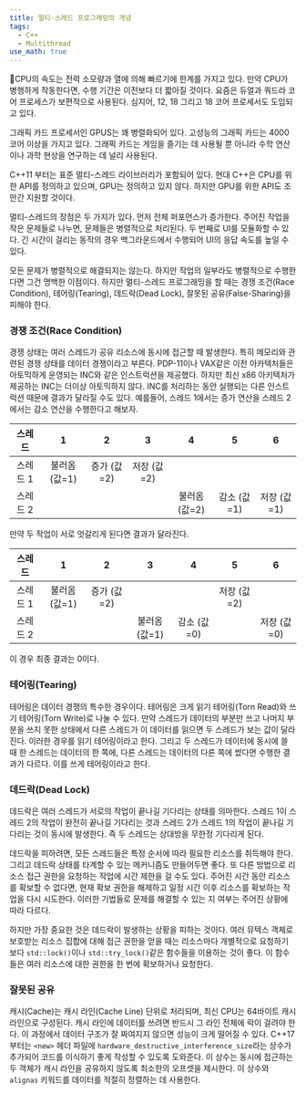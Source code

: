 ```yaml
---
title: 멀티-스레드 프로그래밍의 개념
tags:
  - C++
  - Multithread
use_math: true
---
```


CPU의 속도는 전력 소모량과 열에 의해 빠르기에 한계를 가지고 있다.
만약 CPU가 병행하게 작동한다면, 수행 기간은 이전보다 더 짧아질 것이다.
요즘은 듀얼과 쿼드라 코어 프로세스가 보편적으로 사용된다.
심지어, 12, 18 그리고 18 코어 프로세서도 도입되고 있다.

그래픽 카드 프로세서인 GPUS는 꽤 병렬화되어 있다.
고성능의 그래픽 카드는 4000 코어 이상을 가지고 있다.
그래픽 카드는 게임을 즐기는 데 사용될 뿐 아니라 수학 연산이나 과학 현상을 연구하는 데 널리 사용된다.

C++11 부터는 표준 멀티-스레드 라이브러리가 포함되어 있다.
현대 C++은 CPU를 위한 API를 정의하고 있으며, GPU는 정의하고 있지 않다.
하지만 GPU를 위한 API도 조만간 지원할 것이다.

멀티-스레드의 장점은 두 가지가 있다.
먼저 전체 퍼포먼스가 증가한다.
주어진 작업을 작은 문제들로 나누면, 문제들은 병렬적으로 처리된다.
두 번째로 UI를 모듈화할 수 있다.
긴 시간이 걸리는 동작의 경우 백그라운드에서 수행되어 UI의 응답 속도를 높일 수 있다.

모든 문제가 병렬적으로 해결되지는 않는다.
하지만 작업의 일부라도 병렬적으로 수행한다면 그건 명백한 이점이다.
하지만 멀티-스레드 프로그래밍을 할 때는 경쟁 조건(Race Condition), 테어링(Tearing), 데드락(Dead Lock), 잘못된 공유(False-Sharing)을 피해야 한다.

### 경쟁 조건(Race Condition)

경쟁 상태는 여러 스레드가 공유 리소스에 동시에 접근할 때 발생한다.
특히 메모리와 관련된 경쟁 상태를 데이터 경쟁이라고 부른다.
PDP-11이나 VAX같은 이전 아카텍처들은 아토믹하게 운영되는 INC와 같은 인스트럭션을 제공했다.
하지만 최신 x86 아키텍처가 제공하는 INC는 더이상 아토믹하지 않다.
INC를 처리하는 동안 실행되는 다른 인스트럭션 때문에 결과가 달라질 수도 있다.
예를들어, 스레드 1에서는 증가 연산을 스레드 2에서는 감소 연산을 수행한다고 해보자.

| 스레드 |1    |2    | 3    |4    |5     |6    |
|:------:|:------:|:------:|:-------:|:------:|:-------:|:------:|
| 스레드 1 | 불러옴 (값=1) | 증가 (값=2) | 저장 (값=2) |             |           |           | 
| 스레드 2 |             |           |           | 불러옴 (값=2) | 감소 (값=1) | 저장 (값=1) |

만약 두 작업이 서로 엇갈리게 된다면 결과가 달라진다.

| 스레드 | 1 | 2 | 3 | 4 | 5 | 6 |
|:------:|:------:|:------:|:-------:|:------:|:-------:|:------:|
| 스레드 1 | 불러옴 (값=1) | 증가 (값=2) | | | 저장 (값=2) | | 
| 스레드 2 | | | 불러옴 (값=1) | 감소 (값=0) | | 저장 (값=0) |

이 경우 최종 결과는 0이다.

### 테어링(Tearing)
테어링은 데이터 경쟁의 특수한 경우이다. 
테어링은 크게 읽기 테어링(Torn Read)와 쓰기 테어링(Torn Write)로 나눌 수 있다.
만약 스레드가 데이터의 부분만 쓰고 나머지 부분을 쓰지 못한 상태에서 다른 스레드가 이 데이터를 읽으면 두 스레드가 보는 값이 달라진다.
이러한 경우를 읽기 테어링이라고 한다.
그리고 두 스레드가 데이터에 동시에 쓸 때 한 스레드는 데이터의 한 쪽에, 다른 스레드는 데이터의 다른 쪽에 썼다면 수행한 결과가 다르다.
이를 쓰게 테어링이라고 한다.

### 데드락(Dead Lock)
데드락은 여러 스레드가 서로의 작업이 끝나길 기다리는 상태를 의마한다.
스레드 1이 스레드 2의 작업이 완전히 끝나길 기다리는 것과 스레드 2가 스레드 1의 작업이 끝나길 기다리는 것이 동시에 발생한다.
즉 두 스레드는 상대방을 무한정 기다리게 된다.

데드락을 피하려면, 모든 스레드들은 특정 순서에 따라 필요한 리소스를 취득해야 한다.
그리고 데드락 상태를 타계할 수 있는 메커니즘도 만들어두면 좋다.
또 다른 방법으로 리소스 접근 권한을 요청하는 작업에 시간 제한을 걸 수도 있다.
주어진 시간 동안 리소스를 확보할 수 없다면, 현재 확보 권한을 해제하고 일정 시간 이후 리소스를 확보하는 작업을 다시 시도한다.
이러한 기법들로 문제를 해결할 수 있는 지 여부는 주어진 상황에 따라 다르다.

하지만 가장 중요한 것은 데드락이 발생하는 상황을 피하는 것이다.
여러 뮤텍스 객체로 보호받는 리소스 집합에 대해 접근 권한을 얻을 때는 리소스마다 개별적으로 요청하기 보다 `std::lock()`이나 `std::try_lock()`같은 함수들을 이용하는 것이 좋다.
이 함수들은 여러 리소스에 대한 권한을 한 번에 확보하거나 요청한다.

### 잘못된 공유
캐시(Cache)는 캐시 라인(Cache Line) 단위로 처리되며, 최신 CPU는 64바이트 캐시 라인으로 구성된다.
캐시 라인에 데이터를 쓰려면 반드시 그 라인 전체에 락이 걸려야 한다.
이 과정에서 데이터 구조가 잘 짜여지지 않으면 성능이 크게 떨어질 수 있다.
C++17부터는 `<new>` 헤더 파일에 `hardware_destructive_interference_size`라는 상수가 추가되어 코드를 이식하기 좋게 작성할 수 있도록 도와준다.
이 상수는 동시에 접근하는 두 객체가 캐시 라인을 공유하지 않도록 최소한의 오프셋을 제시한다.
이 상수와 `alignas` 키워드를 데이터를 적절히 정렬하는 데 사용한다.